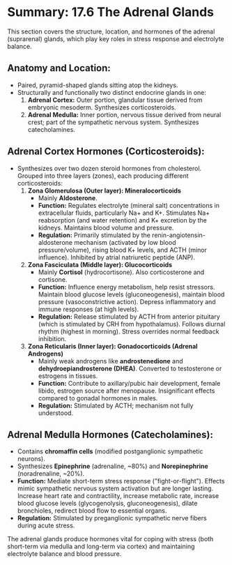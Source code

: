 # Summary: 17.6 The Adrenal Glands

This section covers the structure, location, and hormones of the adrenal (suprarenal) glands, which play key roles in stress response and electrolyte balance.

## Anatomy and Location:

*   Paired, pyramid-shaped glands sitting atop the kidneys.
*   Structurally and functionally two distinct endocrine glands in one:
    1.  **Adrenal Cortex:** Outer portion, glandular tissue derived from embryonic mesoderm. Synthesizes corticosteroids.
    2.  **Adrenal Medulla:** Inner portion, nervous tissue derived from neural crest; part of the sympathetic nervous system. Synthesizes catecholamines.

## Adrenal Cortex Hormones (Corticosteroids):

*   Synthesizes over two dozen steroid hormones from cholesterol. Grouped into three layers (zones), each producing different corticosteroids:
    1.  **Zona Glomerulosa (Outer layer): Mineralocorticoids**
        *   Mainly **Aldosterone**.
        *   **Function:** Regulates electrolyte (mineral salt) concentrations in extracellular fluids, particularly Na+ and K+. Stimulates Na+ reabsorption (and water retention) and K+ excretion by the kidneys. Maintains blood volume and pressure.
        *   **Regulation:** Primarily stimulated by the renin-angiotensin-aldosterone mechanism (activated by low blood pressure/volume), rising blood K+ levels, and ACTH (minor influence). Inhibited by atrial natriuretic peptide (ANP).
    2.  **Zona Fasciculata (Middle layer): Glucocorticoids**
        *   Mainly **Cortisol** (hydrocortisone). Also corticosterone and cortisone.
        *   **Function:** Influence energy metabolism, help resist stressors. Maintain blood glucose levels (gluconeogenesis), maintain blood pressure (vasoconstrictive action). Depress inflammatory and immune responses (at high levels).
        *   **Regulation:** Release stimulated by ACTH from anterior pituitary (which is stimulated by CRH from hypothalamus). Follows diurnal rhythm (highest in morning). Stress overrides normal feedback inhibition.
    3.  **Zona Reticularis (Inner layer): Gonadocorticoids (Adrenal Androgens)**
        *   Mainly weak androgens like **androstenedione** and **dehydroepiandrosterone (DHEA)**. Converted to testosterone or estrogens in tissues.
        *   **Function:** Contribute to axillary/pubic hair development, female libido, estrogen source after menopause. Insignificant effects compared to gonadal hormones in males.
        *   **Regulation:** Stimulated by ACTH; mechanism not fully understood.

## Adrenal Medulla Hormones (Catecholamines):

*   Contains **chromaffin cells** (modified postganglionic sympathetic neurons).
*   Synthesizes **Epinephrine** (adrenaline, ~80%) and **Norepinephrine** (noradrenaline, ~20%).
*   **Function:** Mediate short-term stress response ("fight-or-flight"). Effects mimic sympathetic nervous system activation but are longer lasting. Increase heart rate and contractility, increase metabolic rate, increase blood glucose levels (glycogenolysis, gluconeogenesis), dilate bronchioles, redirect blood flow to essential organs.
*   **Regulation:** Stimulated by preganglionic sympathetic nerve fibers during acute stress.

The adrenal glands produce hormones vital for coping with stress (both short-term via medulla and long-term via cortex) and maintaining electrolyte balance and blood pressure.
